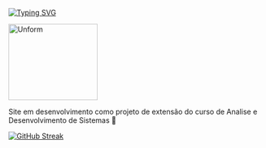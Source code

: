 
[![Typing SVG](https://readme-typing-svg.demolab.com?font=Fira+Code&pause=1000&color=F7231E&random=false&width=435&lines=Seinenkai+Bragança+Paulista)](https://git.io/typing-svg)
<p>
  <a href="https://seinenkaibrag.vercel.app/">
    <img src="https://images.app.goo.gl/YV6zYFUct4vzVbJJ9" height="150" width="175" alt="Unform" />
  </a>
</p>
<p>Site em desenvolvimento como projeto de extensão do curso de Analise e Desenvolvimento de Sistemas 🚀</p>
<a href="https://git.io/streak-stats"><img src="https://streak-stats.demolab.com?user=SeinenkaiBrag&theme=shadow-red&hide_border=true" alt="GitHub Streak" /></a>

<div align="center">


